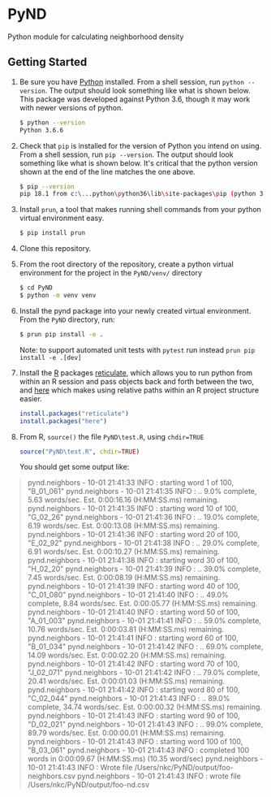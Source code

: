 # PyND
Python module for calculating neighborhood density

## Getting Started
1. Be sure you have [Python](https://www.python.org/) installed. From a shell session, 
run `python --version`.  The output should look something like what is shown below. 
This package was developed against Python 3.6, though it may work with newer versions
of python.

    ```sh
    $ python --version
    Python 3.6.6
    ```
2. Check that `pip` is installed for the version of Python you intend on using. 
From a shell session, run `pip --version`. The output should look something like 
what is shown below. It's critical that the python version shown at the end of the line 
matches the one above.

    ```sh
    $ pip --version
    pip 18.1 from c:\...python\python36\lib\site-packages\pip (python 3.6)
    ```
3. Install `prun`, a tool that makes running shell commands from your python virtual environment easy.
   ```sh
   $ pip install prun
   ```

4. Clone this repository.
5. From the root directory of the repository, create a python virtual environment for the project in the `PyND/venv/` directory
    ```sh
    $ cd PyND
    $ python -m venv venv
    ```
    
6. Install the pynd package into your newly created virtual environment. From the `PyND` directory, run:
   ```sh
   $ prun pip install -e .
   ```
   Note: to support automated unit tests with `pytest` run instead `prun pip install -e .[dev]`

7. Install the [R](https://www.r-project.org/) packages 
[reticulate](https://cran.r-project.org/web/packages/reticulate/index.html), which allows 
you to run python from within an R session and pass objects back and forth between the two, and [here](https://github.com/jennybc/here_here) which makes using relative paths within an R project structure easier.
    ```r
    install.packages("reticulate")
    install.packages("here")
    ```

8. From R, `source()` the file `PyND\test.R`, using `chdir=TRUE`

   ```r
   source("PyND\test.R", chdir=TRUE)
   ```
   You should get some output like: 

> pynd.neighbors - 10-01 21:41:33 INFO    : starting word 1 of 100, "B_01_061"
> pynd.neighbors - 10-01 21:41:35 INFO    : .. 9.0% complete, 5.63 words/sec. Est. 0:00:16.16 (H:MM:SS.ms) remaining.
> pynd.neighbors - 10-01 21:41:35 INFO    : starting word 10 of 100, "G_02_26"
> pynd.neighbors - 10-01 21:41:36 INFO    : .. 19.0% complete, 6.19 words/sec. Est. 0:00:13.08 (H:MM:SS.ms) remaining.
> pynd.neighbors - 10-01 21:41:36 INFO    : starting word 20 of 100, "E_02_92"
> pynd.neighbors - 10-01 21:41:38 INFO    : .. 29.0% complete, 6.91 words/sec. Est. 0:00:10.27 (H:MM:SS.ms) remaining.
> pynd.neighbors - 10-01 21:41:38 INFO    : starting word 30 of 100, "H_02_20"
> pynd.neighbors - 10-01 21:41:39 INFO    : .. 39.0% complete, 7.45 words/sec. Est. 0:00:08.19 (H:MM:SS.ms) remaining.
> pynd.neighbors - 10-01 21:41:39 INFO    : starting word 40 of 100, "C_01_080"
> pynd.neighbors - 10-01 21:41:40 INFO    : .. 49.0% complete, 8.84 words/sec. Est. 0:00:05.77 (H:MM:SS.ms) remaining.
> pynd.neighbors - 10-01 21:41:40 INFO    : starting word 50 of 100, "A_01_003"
> pynd.neighbors - 10-01 21:41:41 INFO    : .. 59.0% complete, 10.76 words/sec. Est. 0:00:03.81 (H:MM:SS.ms) remaining.
> pynd.neighbors - 10-01 21:41:41 INFO    : starting word 60 of 100, "B_01_034"
> pynd.neighbors - 10-01 21:41:42 INFO    : .. 69.0% complete, 14.09 words/sec. Est. 0:00:02.20 (H:MM:SS.ms) remaining.
> pynd.neighbors - 10-01 21:41:42 INFO    : starting word 70 of 100, "J_02_071"
> pynd.neighbors - 10-01 21:41:42 INFO    : .. 79.0% complete, 20.41 words/sec. Est. 0:00:01.03 (H:MM:SS.ms) remaining.
> pynd.neighbors - 10-01 21:41:42 INFO    : starting word 80 of 100, "C_02_044"
> pynd.neighbors - 10-01 21:41:43 INFO    : .. 89.0% complete, 34.74 words/sec. Est. 0:00:00.32 (H:MM:SS.ms) remaining.
> pynd.neighbors - 10-01 21:41:43 INFO    : starting word 90 of 100, "D_02_021"
> pynd.neighbors - 10-01 21:41:43 INFO    : .. 99.0% complete, 89.79 words/sec. Est. 0:00:00.01 (H:MM:SS.ms) remaining.
> pynd.neighbors - 10-01 21:41:43 INFO    : starting word 100 of 100, "B_03_061"
> pynd.neighbors - 10-01 21:41:43 INFO    : completed 100 words in 0:00:09.67 (H:MM:SS.ms) (10.35 word/sec)
> pynd.neighbors - 10-01 21:41:43 INFO    : Wrote file /Users/nkc/PyND/output/foo-neighbors.csv
> pynd.neighbors - 10-01 21:41:43 INFO    : wrote file /Users/nkc/PyND/output/foo-nd.csv


